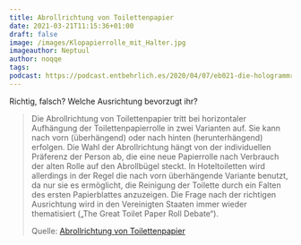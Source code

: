 ```yaml
---
title: Abrollrichtung von Toilettenpapier
date: 2021-03-21T11:15:36+01:00
draft: false
image: /images/Klopapierrolle_mit_Halter.jpg
imageauthor: Neptuul
author: noqqe
tags:
podcast: https://podcast.entbehrlich.es/2020/04/07/eb021-die-hologrammrolle/
---
```


Richtig, falsch? Welche Ausrichtung bevorzugt ihr?

> Die Abrollrichtung von Toilettenpapier tritt bei horizontaler Aufhängung der
> Toilettenpapierrolle in zwei Varianten auf. Sie kann nach vorn (überhängend)
> oder nach hinten (herunterhängend) erfolgen. Die Wahl der Abrollrichtung hängt
> von der individuellen Präferenz der Person ab, die eine neue Papierrolle nach
> Verbrauch der alten Rolle auf den Abrollbügel steckt. In Hoteltoiletten wird
> allerdings in der Regel die nach vorn überhängende Variante benutzt, da nur
> sie es ermöglicht, die Reinigung der Toilette durch ein Falten des ersten
> Papierblattes anzuzeigen. Die Frage nach der richtigen Ausrichtung wird in den
> Vereinigten Staaten immer wieder thematisiert („The Great Toilet Paper Roll
> Debate“).
>
> Quelle: [Abrollrichtung von Toilettenpapier](https://de.wikipedia.org/wiki/Abrollrichtung_von_Toilettenpapier)
